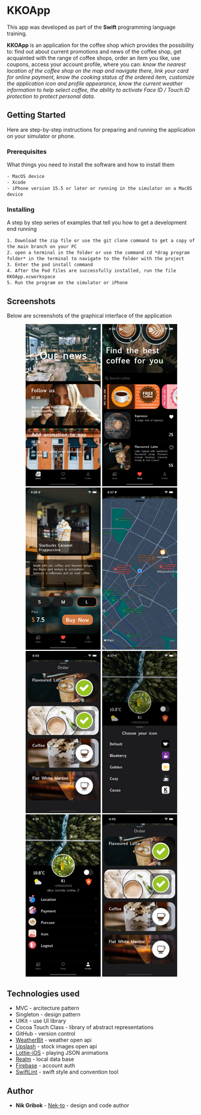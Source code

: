 # KKOApp

This app was developed as part of the **Swift** programming language training.
  
**KKOApp** is an application for the coffee shop which provides the possibility to: find out about current promotions and news of the coffee shop, get acquainted with the range of coffee shops, order an item you like, use coupons, access your account profile, where you can: *know the nearest location of the coffee shop on the map and navigate there, link your card for online payment, know the cooking status of the ordered item, customize the application icon and profile appearance, know the current weather information to help select coffee, the ability to activate Face ID / Touch ID protection to protect personal data.*

## Getting Started

Here are step-by-step instructions for preparing and running the application on your simulator or phone.

### Prerequisites

What things you need to install the software and how to install them

```
- MacOS device
- Xcode
- iPhone version 15.5 or later or running in the simulator on a MacOS device
```

### Installing

A step by step series of examples that tell you how to get a development end running

```
1. Download the zip file or use the git clone command to get a copy of the main branch on your PC
2. open a terminal in the folder or use the command cd *drag program folder* in the terminal to navigate to the folder with the project
3. Enter the pod install command
4. After the Pod files are successfully installed, run the file KKOApp.xcworkspace
5. Run the program on the simulator or iPhone
```

## Screenshots
Below are screenshots of the graphical interface of the application

<p align="center">
  <img src="https://github.com/nek-to/KKOApp/blob/main/Screenshots/Simulator%20Screen%20Shot%20-%20iPhone%2012%20Pro%20-%202022-09-11%20at%2016.36.34.png" width="200" >
  <img src="https://github.com/nek-to/KKOApp/blob/main/Screenshots/Simulator%20Screen%20Shot%20-%20iPhone%2012%20Pro%20-%202022-09-11%20at%2016.36.39.png" width="200" >
  <img src="https://github.com/nek-to/KKOApp/blob/main/Screenshots/Simulator%20Screen%20Shot%20-%20iPhone%2012%20Pro%20-%202022-09-11%20at%2016.38.15.png" width="200" >
  <img src="https://github.com/nek-to/KKOApp/blob/main/Screenshots/Simulator%20Screen%20Shot%20-%20iPhone%2012%20Pro%20-%202022-09-11%20at%2016.37.28.png" width="200" >
  <img src="https://github.com/nek-to/KKOApp/blob/main/Screenshots/Simulator%20Screen%20Shot%20-%20iPhone%2012%20Pro%20-%202022-09-11%20at%2016.40.23.png" width="200" >
  <img src="https://github.com/nek-to/KKOApp/blob/main/Screenshots/Simulator%20Screen%20Shot%20-%20iPhone%2012%20Pro%20-%202022-09-11%20at%2016.37.48.png" width="200" >
  <img src="https://github.com/nek-to/KKOApp/blob/main/Screenshots/Simulator%20Screen%20Shot%20-%20iPhone%2012%20Pro%20-%202022-09-11%20at%2016.37.19.png" width="200" >
  <img src="https://github.com/nek-to/KKOApp/blob/main/Screenshots/Simulator%20Screen%20Shot%20-%20iPhone%2012%20Pro%20-%202022-09-11%20at%2016.40.23.png" width="200" >
</p>


## Technologies used

* MVC - arcitecture pattern
* Singleton - design pattern
* UIKit - use UI library
* Сocoa Touch Class - library of abstract representations
* GitHub - version control
* [WeatherBit](https://www.weatherbit.io/api) - weather open api
* [Upslash](https://unsplash.com/developers) - stock images open api
* [Lottie-iOS](https://github.com/airbnb/lottie-ios) - playing JSON animations
* [Realm](https://github.com/realm/realm-swift) - local data base
* [Firebase](https://firebase.google.com/docs/auth/ios/start) - account auth
* [SwiftLint](https://github.com/realm/SwiftLint)  - swift style and convention tool 

## Author

* **Nik Gribok** - [Nek-to](https://github.com/nek-to) - design and code author
